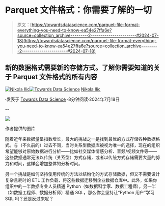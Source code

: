 # Parquet 文件格式：你需要了解的一切

> 原文：[https://towardsdatascience.com/parquet-file-format-everything-you-need-to-know-ea54e27ffa6e?source=collection_archive---------2-----------------------#2024-07-18](https://towardsdatascience.com/parquet-file-format-everything-you-need-to-know-ea54e27ffa6e?source=collection_archive---------2-----------------------#2024-07-18)

## 新的数据格式需要新的存储方式。了解你需要知道的关于 Parquet 文件格式的所有内容

[](https://datamozart.medium.com/?source=post_page---byline--ea54e27ffa6e--------------------------------)[![Nikola Ilic](../Images/9fab894b9696c0dfd80c5173188b720b.png)](https://datamozart.medium.com/?source=post_page---byline--ea54e27ffa6e--------------------------------)[](https://towardsdatascience.com/?source=post_page---byline--ea54e27ffa6e--------------------------------)[![Towards Data Science](../Images/a6ff2676ffcc0c7aad8aaf1d79379785.png)](https://towardsdatascience.com/?source=post_page---byline--ea54e27ffa6e--------------------------------) [Nikola Ilic](https://datamozart.medium.com/?source=post_page---byline--ea54e27ffa6e--------------------------------)

·发表于 [Towards Data Science](https://towardsdatascience.com/?source=post_page---byline--ea54e27ffa6e--------------------------------) ·8分钟阅读·2024年7月18日

--

![](../Images/7180b4a414091814e72557bcf2f03767.png)

作者提供的图片

随着近年来数据量呈指数增长，最大的挑战之一是找到最优的方式存储各种数据格式。与（不久前的）过去不同，当时关系型数据库被视为唯一的选择，现在的组织希望能够对原始数据进行分析——比如社交媒体情感分析、音频/视频文件等——这些数据通常无法以传统（关系型）方式存储，或者以传统方式存储需要大量的努力和时间，这样会增加整体的分析时间。

另一个挑战是如何坚持使用传统的方法以结构化的方式存储数据，但又不需要设计复杂且耗时的 ETL 工作负载，将这些数据迁移到企业数据仓库中。此外，如果你组织中的一半数据专业人员精通 Python（如数据科学家、数据工程师），另一半（如数据工程师、数据分析师）精通 SQL，那么你会坚持让“Python 用户”学习 SQL 吗？还是反过来呢？
